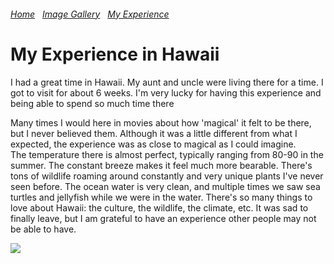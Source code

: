 
 <h6>
    <a href="https://mtbed.github.io/bledsolm9773/index">Home</a> &nbsp; <a href="https://mtbed.github.io/bledsolm9773/image">Image Gallery</a> &nbsp; <a href="https://mtbed.github.io/bledsolm9773/myexperience">My Experience</a>
  </h6>
  
  # My Experience in Hawaii
<p>
I had a great time in Hawaii. My aunt and uncle were living there for a time. I got to visit for about 6 weeks. I'm very lucky for having this experience and being able to spend so much time there
</p>
<p>
 Many times I would here in movies about how 'magical' it felt to be there, but I never believed them. Although it was a little different from what I expected, the experience was as close to magical as I could imagine.
 <br>
 The temperature there is almost perfect, typically ranging from 80-90 in the summer. The constant breeze makes it feel much more bearable. There's tons of wildlife roaming around constantly and very unique plants I've never seen before. The ocean water is very clean, and multiple times we saw sea turtles and jellyfish while we were in the water. There's so many things to love about Hawaii: the culture, the wildlife, the climate, etc. It was sad to finally leave, but I am grateful to have an experience other people may not be able to have.
 </p>
<img src= "https://i.postimg.cc/Njv6ghrn/image1-3.jpg">
